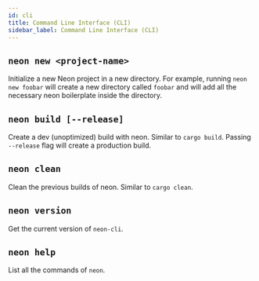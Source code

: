 ```yaml
---
id: cli
title: Command Line Interface (CLI)
sidebar_label: Command Line Interface (CLI)
---
```


## `neon new <project-name>`

Initialize a new Neon project in a new directory. For example, running `neon new foobar` will create a new directory called `foobar` and will add all the necessary neon boilerplate inside the directory.

## `neon build [--release]`

Create a dev (unoptimized) build with neon. Similar to `cargo build`. Passing `--release` flag will create a production build.

## `neon clean`

Clean the previous builds of neon. Similar to `cargo clean`.

## `neon version`

Get the current version of `neon-cli`.

## `neon help`

List all the commands of `neon`.
